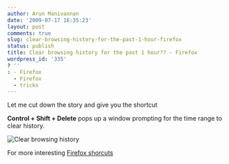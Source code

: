 ```yaml
---
author: Arun Manivannan
date: '2009-07-17 16:35:23'
layout: post
comments: true
slug: clear-browsing-history-for-the-past-1-hour-firefox
status: publish
title: Clear browsing history for the past 1 hour?? - Firefox
wordpress_id: '335'
? ''
: - Firefox
  - Firefox
  - tricks
---
```


Let me cut down the story and give you the shortcut

**Control + Shift + Delete** pops up a window prompting for the time range to
clear history.

![Clear browsing history][1]

For more interesting [Firefox shorcuts][2]

   [1]: http://www.arunma.com/wp-content/uploads/2009/07/Picture-1.png (Clear
browsing history)

   [2]: http://support.mozilla.com/en-US/kb/Keyboard+shortcuts (Firefox
shorcuts)

